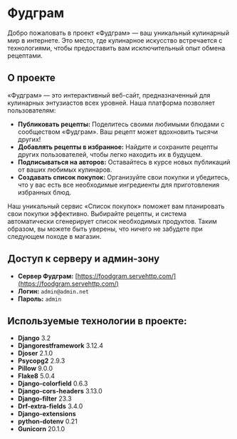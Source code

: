 # Фудграм

Добро пожаловать в проект «Фудграм» — ваш уникальный кулинарный мир в интернете. Это место, где кулинарное искусство встречается с технологиями, чтобы предоставить вам исключительный опыт обмена рецептами.

## О проекте

«Фудграм» — это интерактивный веб-сайт, предназначенный для кулинарных энтузиастов всех уровней. Наша платформа позволяет пользователям:

- **Публиковать рецепты:** Поделитесь своими любимыми блюдами с сообществом «Фудграм». Ваш рецепт может вдохновить тысячи других!
- **Добавлять рецепты в избранное:** Найдите и сохраните рецепты других пользователей, чтобы легко находить их в будущем.
- **Подписываться на авторов:** Оставайтесь в курсе новых публикаций от ваших любимых кулинаров.
- **Создавать список покупок:** Организуйте свои покупки и убедитесь, что у вас есть все необходимые ингредиенты для приготовления избранных блюд.

Наш уникальный сервис «Список покупок» поможет вам планировать свои покупки эффективно. Выбирайте рецепты, и система автоматически сгенерирует список необходимых продуктов. Таким образом, вы можете быть уверены, что ничего не забудете при следующем походе в магазин.

## Доступ к серверу и админ-зону

- **Сервер Фудграм:** [https://foodgram.servehttp.com/](https://foodgram.servehttp.com/)
- **Логин:** `admin@admin.net`
- **Пароль:** `admin`

## Используемые технологии в проекте:
- **Django** 3.2
- **Djangorestframework** 3.12.4
- **Djoser** 2.1.0
- **Psycopg2** 2.9.3
- **Pillow** 9.0.0
- **Flake8** 5.0.4
- **Django-colorfield** 0.6.3
- **Django-cors-headers** 3.13.0
- **Django-filter** 23.3
- **Drf-extra-fields** 3.4.0
- **Django-extensions**
- **python-dotenv** 0.21
- **Gunicorn** 20.1.0


